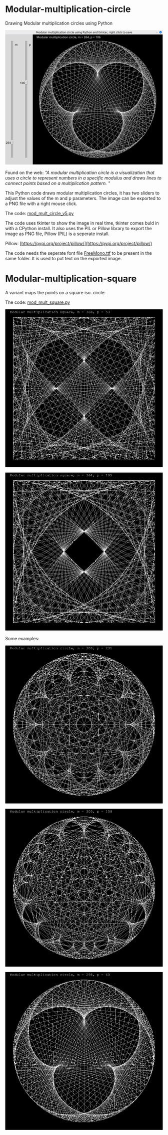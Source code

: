 # Modular-multiplication-circle
Drawing Modular multiplication circles using Python

![mod_mult_circle_v5_screenshot.png](mod_mult_circle_v5_screenshot.png)

Found on the web: <i>"A modular multiplication circle is a visualization that uses a circle to represent numbers in a specific modulus and draws lines to connect points based on a multiplication pattern. "</i>

This Python code draws modular multiplication circles, it has two sliders to adjust the values of the m and p parameters. The image can be exported to a PNG file with a right mouse click.

The code: 
[mod_mult_circle_v5.py](mod_mult_circle_v5.py)

The code uses tkinter to show the image in real time, tkinter comes buld in with a CPython install. It also uses the PIL or Pillow library to export the image as PNG file, Pillow (PIL) is a seperate install.

Pillow:
[https://pypi.org/project/pillow/](https://pypi.org/project/pillow/)

The code needs the seperate font file [FreeMono.ttf](FreeMono.ttf) to be present in the same folder. It is used to put text on the exported image.

# Modular-multiplication-square

A variant maps the points on a square iso. circle:

The code: [mod_mult_square.py](mod_mult_square.py)

![mod_mult_square_368_53.png](mod_mult_square_368_53.png)

![mod_mult_square_364_105.png](mod_mult_square_364_105.png)




Some examples:

![mod_mult_circle11.png](mod_mult_circle11.png)

![mod_mult_circle4.png](mod_mult_circle4.png)

![mod_mult_circle5.png](mod_mult_circle5.png)
